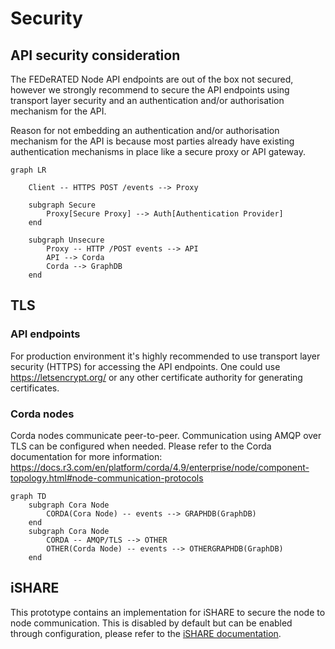# Security

## API security consideration

The FEDeRATED Node API endpoints are out of the box not secured, however we strongly recommend to secure the API endpoints
using transport layer security and an authentication and/or authorisation mechanism for the API. 

Reason for not embedding an authentication and/or authorisation mechanism for the API is because most parties already 
have existing authentication mechanisms in place like a secure proxy or API gateway.

```mermaid
graph LR
    
    Client -- HTTPS POST /events --> Proxy
    
    subgraph Secure 
        Proxy[Secure Proxy] --> Auth[Authentication Provider]      
    end
        
    subgraph Unsecure
        Proxy -- HTTP /POST events --> API
        API --> Corda
        Corda --> GraphDB
    end
```

## TLS

### API endpoints

For production environment it's highly recommended to use transport layer security (HTTPS) for accessing the API endpoints. One could use https://letsencrypt.org/ or any other certificate authority for generating certificates.

### Corda nodes

Corda nodes communicate peer-to-peer. Communication using AMQP over TLS can be configured when needed. Please refer to the Corda documentation for more information: https://docs.r3.com/en/platform/corda/4.9/enterprise/node/component-topology.html#node-communication-protocols 

```mermaid
graph TD
    subgraph Cora Node 
        CORDA(Cora Node) -- events --> GRAPHDB(GraphDB)
    end
    subgraph Cora Node
        CORDA -- AMQP/TLS --> OTHER
        OTHER(Corda Node) -- events --> OTHERGRAPHDB(GraphDB)
    end
```

## iSHARE

This prototype contains an implementation for iSHARE to secure the node to node communication. This is disabled by default but can be enabled through configuration, please refer to the [iSHARE documentation](ishare.md).